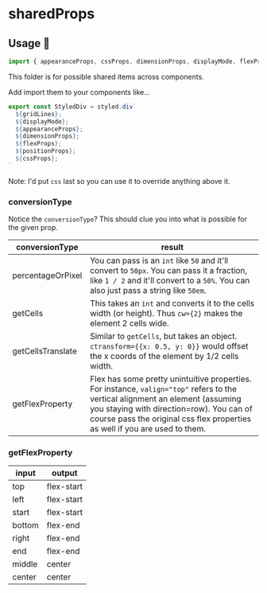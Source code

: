 # sharedProps

## Usage 🔌

~~~js
import { appearanceProps, cssProps, dimensionProps, displayMode, flexProps, gridLines, growShrink, positionProps, textProps } from 'styled-velocity'
~~~

This folder is for possible shared items across components.

Add import them to your components like...

~~~js
export const StyledDiv = styled.div`
  ${gridLines};
  ${displayMode};
  ${appearanceProps};
  ${dimensionProps};
  ${flexProps};
  ${positionProps};
  ${cssProps};
`
~~~

Note: I'd put `css` last so you can use it to override anything above it.

### conversionType

Notice the `conversionType`? This should clue you into what is possible for the given prop.

| conversionType	| result 	|
|---	|---	|
| percentageOrPixel 	| You can pass is an `int` like `50` and it'll convert to `50px`. You can pass it a fraction, like `1 / 2` and it'll convert to a `50%`. You can also just pass a string like `50em`.	|
| getCells	| This takes an `int` and converts it to the cells width (or height). Thus `cw={2}` makes the element 2 cells wide. 	|
| getCellsTranslate 	| Similar to `getCells`, but takes an object. `ctransform={{x: 0.5, y: 0}}` would offset the x coords of the element by 1/2 cells width. 	|
| getFlexProperty 	| Flex has some pretty unintuitive properties. For instance, `valign="top"` refers to the vertical alignment an element (assuming you staying with direction=row). You can of course pass the original css flex properties as well if you are used to them.	|

### getFlexProperty

| input	| output 	|
|---	|---	|
| top 	| flex-start	|
| left 	| flex-start	|
| start 	| flex-start	|
| bottom 	| flex-end	|
| right 	| flex-end	|
| end 	| flex-end	|
| middle 	| center	|
| center 	| center	|

